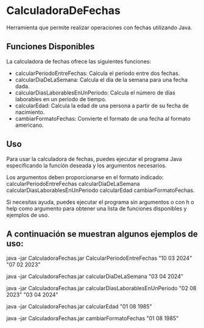 # CalculadoraDeFechas
Herramienta  que permite realizar operaciones con fechas utilizando Java.


## Funciones Disponibles
La calculadora de fechas ofrece las siguientes funciones:
- calcularPeriodoEntreFechas: Calcula el período entre dos fechas.
- calcularDiaDeLaSemana: Calcula el día de la semana para una fecha dada.
- calcularDiasLaborablesEnUnPeriodo: Calcula el número de días laborables en un período de tiempo.
- calcularEdad: Calcula la edad de una persona a partir de su fecha de nacimiento.
- cambiarFormatoFechas: Convierte el formato de una fecha al formato americano.


## Uso
Para usar la calculadora de fechas, puedes ejecutar el programa Java especificando la función deseada y los argumentos necesarios. 

Los argumentos deben proporcionarse en el formato indicado:
  calcularPeriodoEntreFechas <argumento1> <argumento2> 
  calcularDiaDeLaSemana <argumento1> 
  calcularDiasLaborablesEnUnPeriodo <argumento1> <argumento2> 
  calcularEdad <argumento1> 
  cambiarFormatoFechas. <argumento1>


Si necesitas ayuda, puedes ejecutar el programa sin argumentos o con h o help como argumento para obtener una lista de funciones disponibles y ejemplos de uso.

## A continuación se muestran algunos ejemplos de uso:
java -jar CalculadoraFechas.jar CalcularPeriodoEntreFechas "10 03 2024" "07 02 2023"

java -jar CalculadoraFechas.jar calcularDiaDeLaSemana "03 04 2024"

java -jar CalculadoraFechas.jar calcularDiasLaborablesEnUnPeriodo "02 08 2023" "03 04 2024"

java -jar CalculadoraFechas.jar calcularEdad "01 08 1985"

java -jar CalculadoraFechas.jar cambiarFormatoFechas "01 08 1985"




